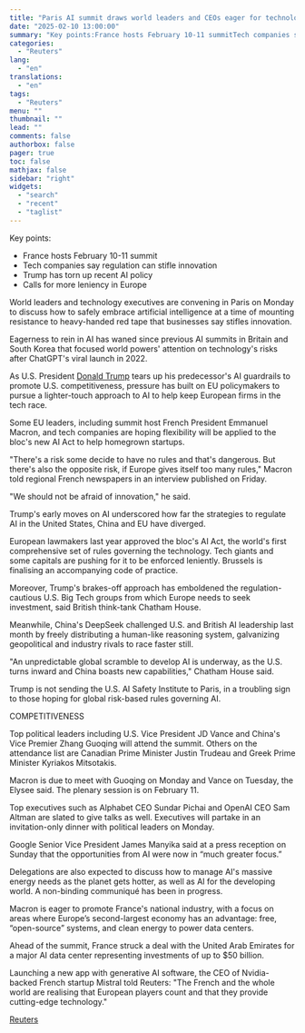 ```yaml
---
title: "Paris AI summit draws world leaders and CEOs eager for technology wave"
date: "2025-02-10 13:00:00"
summary: "Key points:France hosts February 10-11 summitTech companies say regulation can stifle innovationTrump has torn up recent AI policyCalls for more leniency in Europe World leaders and technology executives are convening in Paris on Monday to discuss how to safely embrace artificial intelligence at a time of mounting resistance to heavy-handed..."
categories:
  - "Reuters"
lang:
  - "en"
translations:
  - "en"
tags:
  - "Reuters"
menu: ""
thumbnail: ""
lead: ""
comments: false
authorbox: false
pager: true
toc: false
mathjax: false
sidebar: "right"
widgets:
  - "search"
  - "recent"
  - "taglist"
---
```


Key points:

* France hosts February 10-11 summit
* Tech companies say regulation can stifle innovation
* Trump has torn up recent AI policy
* Calls for more leniency in Europe

World leaders and technology executives are convening in Paris on Monday to discuss how to safely embrace artificial intelligence at a time of mounting resistance to heavy-handed red tape that businesses say stifles innovation.

Eagerness to rein in AI has waned since previous AI summits in Britain and South Korea that focused world powers' attention on technology's risks after ChatGPT's viral launch in 2022.

As U.S. President [Donald Trump](https://www.reuters.com/world/us/donald-trump/) tears up his predecessor's AI guardrails to promote U.S. competitiveness, pressure has built on EU policymakers to pursue a lighter-touch approach to AI to help keep European firms in the tech race.

Some EU leaders, including summit host French President Emmanuel Macron, and tech companies are hoping flexibility will be applied to the bloc's new AI Act to help homegrown startups.

"There's a risk some decide to have no rules and that's dangerous. But there's also the opposite risk, if Europe gives itself too many rules," Macron told regional French newspapers in an interview published on Friday.

"We should not be afraid of innovation," he said.

Trump's early moves on AI underscored how far the strategies to regulate AI in the United States, China and EU have diverged.

European lawmakers last year approved the bloc's AI Act, the world's first comprehensive set of rules governing the technology. Tech giants and some capitals are pushing for it to be enforced leniently. Brussels is finalising an accompanying code of practice.

Moreover, Trump's brakes-off approach has emboldened the regulation-cautious U.S. Big Tech groups from which Europe needs to seek investment, said British think-tank Chatham House.

Meanwhile, China's DeepSeek challenged U.S. and British AI leadership last month by freely distributing a human-like reasoning system, galvanizing geopolitical and industry rivals to race faster still.

"An unpredictable global scramble to develop AI is underway, as the U.S. turns inward and China boasts new capabilities," Chatham House said.

Trump is not sending the U.S. AI Safety Institute to Paris, in a troubling sign to those hoping for global risk-based rules governing AI.

COMPETITIVENESS

Top political leaders including U.S. Vice President JD Vance and China's Vice Premier Zhang Guoqing will attend the summit. Others on the attendance list are Canadian Prime Minister Justin Trudeau and Greek Prime Minister Kyriakos Mitsotakis.

Macron is due to meet with Guoqing on Monday and Vance on Tuesday, the Elysee said. The plenary session is on February 11.

Top executives such as Alphabet CEO Sundar Pichai and OpenAI CEO Sam Altman are slated to give talks as well. Executives will partake in an invitation-only dinner with political leaders on Monday.

Google Senior Vice President James Manyika said at a press reception on Sunday that the opportunities from AI were now in “much greater focus.”

Delegations are also expected to discuss how to manage AI's massive energy needs as the planet gets hotter, as well as AI for the developing world. A non-binding communiqué has been in progress.

Macron is eager to promote France's national industry, with a focus on areas where Europe’s second-largest economy has an advantage: free, “open-source” systems, and clean energy to power data centers.

Ahead of the summit, France struck a deal with the United Arab Emirates for a major AI data center representing investments of up to $50 billion.

Launching a new app with generative AI software, the CEO of Nvidia-backed French startup Mistral told Reuters: "The French and the whole world are realising that European players count and that they provide cutting-edge technology."

[Reuters](https://www.tradingview.com/news/reuters.com,2025:newsml_L1N3OZ06K:0-paris-ai-summit-draws-world-leaders-and-ceos-eager-for-technology-wave/)
